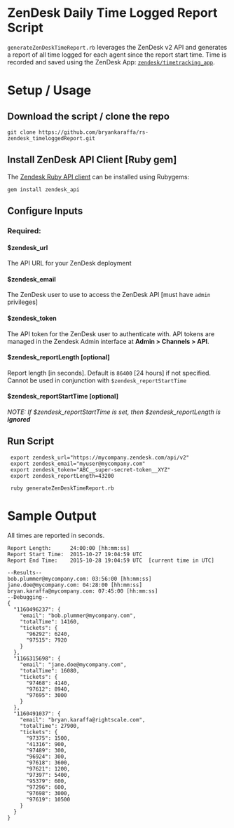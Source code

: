 # ZenDesk Daily Time Logged Report Script
`generateZenDeskTimeReport.rb` leverages the ZenDesk v2 API and generates a report of all time logged for each agent since the report start time.  Time is recorded and saved using the ZenDesk App: [`zendesk/timetracking_app`](https://github.com/zendesk/timetracking_app).  

# Setup / Usage

## Download the script / clone the repo

    git clone https://github.com/bryankaraffa/rs-zendesk_timeloggedReport.git

## Install ZenDesk API Client [Ruby gem]
The [Zendesk Ruby API client](https://github.com/zendesk/zendesk_api_client_rb) can be installed using Rubygems:

    gem install zendesk_api

## Configure Inputs
### Required:
#### $zendesk_url
The API URL for your ZenDesk deployment
#### $zendesk_email
The ZenDesk user to use to access the ZenDesk API [must have `admin` privileges]
#### $zendesk_token
The API token for the ZenDesk user to authenticate with.  API tokens are managed in the Zendesk Admin interface at **Admin > Channels > API**.
#### $zendesk_reportLength [optional]
Report length [in seconds].  Default is `86400` [24 hours] if not specified.  Cannot be used in conjunction with `$zendesk_reportStartTime`
#### $zendesk_reportStartTime [optional]

_NOTE:  If $zendesk_reportStartTime is set, then $zendesk_reportLength is **ignored**_

## Run Script

     export zendesk_url="https://mycompany.zendesk.com/api/v2"
     export zendesk_email="myuser@mycompany.com"
     export zendesk_token="ABC__super-secret-token__XYZ"
     export zendesk_reportLength=43200
     
     ruby generateZenDeskTimeReport.rb
     
# Sample Output
All times are reported in seconds.
```
Report Length:      24:00:00 [hh:mm:ss]
Report Start Time:  2015-10-27 19:04:59 UTC
Report End Time:    2015-10-28 19:04:59 UTC  [current time in UTC]
 
--Results--
bob.plummer@mycompany.com: 03:56:00 [hh:mm:ss]
jane.doe@mycompany.com: 04:28:00 [hh:mm:ss]
bryan.karaffa@mycompany.com: 07:45:00 [hh:mm:ss]
--Debugging--
{
  "1160496237": {
    "email": "bob.plummer@mycompany.com",
    "totalTime": 14160,
    "tickets": {
      "96292": 6240,
      "97515": 7920
    }
  },
  "1166315698": {
    "email": "jane.doe@mycompany.com",
    "totalTime": 16080,
    "tickets": {
      "97468": 4140,
      "97612": 8940,
      "97695": 3000
    }
  },
  "1160491037": {
    "email": "bryan.karaffa@rightscale.com",
    "totalTime": 27900,
    "tickets": {
      "97375": 1500,
      "41316": 900,
      "97489": 300,
      "96924": 300,
      "97618": 3600,
      "97621": 1200,
      "97397": 5400,
      "95379": 600,
      "97296": 600,
      "97698": 3000,
      "97619": 10500
    }
  }
}
```